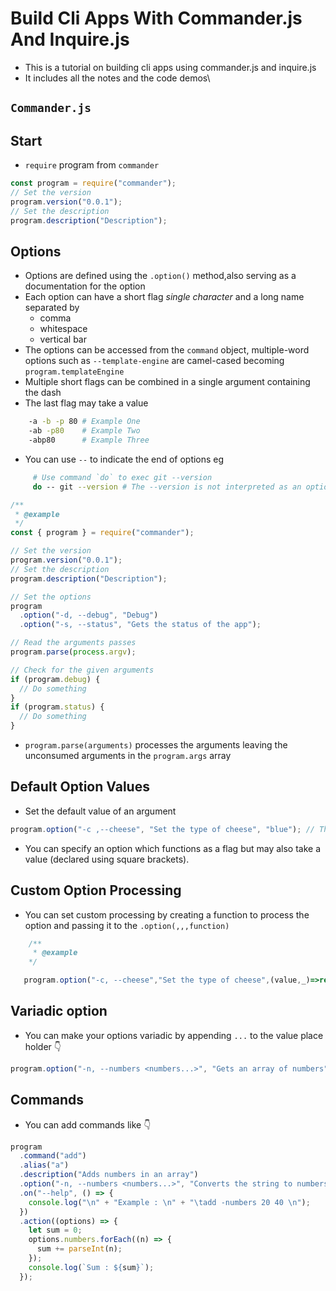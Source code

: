 # Build Cli Apps With Commander.js And Inquire.js

- This is a tutorial on building cli apps using commander.js and inquire.js
- It includes all the notes and the code demos\

## **`Commander.js`**

## **Start**

- `require` program from `commander`

```js
const program = require("commander");
// Set the version
program.version("0.0.1");
// Set the description
program.description("Description");
```

## **Options**

- Options are defined using the `.option()` method,also serving as a documentation for the option
- Each option can have a short flag _single character_ and a long name separated by
  - comma
  - whitespace
  - vertical bar
- The options can be accessed from the `command` object, multiple-word options such as `--template-engine` are camel-cased becoming `program.templateEngine`
- Multiple short flags can be combined in a single argument containing the dash
- The last flag may take a value

```bash
    -a -b -p 80 # Example One
    -ab -p80    # Example Two
    -abp80      # Example Three
```

- You can use `--` to indicate the end of options eg

```bash
     # Use command `do` to exec git --version
     do -- git --version # The --version is not interpreted as an option
```

```js
/**
 * @example
 */
const { program } = require("commander");

// Set the version
program.version("0.0.1");
// Set the description
program.description("Description");

// Set the options
program
  .option("-d, --debug", "Debug")
  .option("-s, --status", "Gets the status of the app");

// Read the arguments passes
program.parse(process.argv);

// Check for the given arguments
if (program.debug) {
  // Do something
}
if (program.status) {
  // Do something
}
```

- `program.parse(arguments)` processes the arguments leaving the unconsumed arguments in the `program.args` array

## **Default Option Values**

- Set the default value of an argument

```js
program.option("-c ,--cheese", "Set the type of cheese", "blue"); // The last param "blue" is the default value
```

- You can specify an option which functions as a flag but may also take a value (declared using square brackets).

## **Custom Option Processing**

- You can set custom processing by creating a function to process the option and passing it to the `.option(,,,function)`

```js
    /**
     * @example
    */

   program.option("-c, --cheese","Set the type of cheese",(value,_)=>return value.toUpperCase())
```

## **Variadic option**

- You can make your options variadic by appending `...` to the value place holder 👇

```js
program.option("-n, --numbers <numbers...>", "Gets an array of numbers");
```

## **Commands**

- You can add commands like 👇

```js
program
  .command("add")
  .alias("a")
  .description("Adds numbers in an array")
  .option("-n, --numbers <numbers...>", "Converts the string to numbers")
  .on("--help", () => {
    console.log("\n" + "Example : \n" + "\tadd -numbers 20 40 \n");
  })
  .action((options) => {
    let sum = 0;
    options.numbers.forEach((n) => {
      sum += parseInt(n);
    });
    console.log(`Sum : ${sum}`);
  });
```
